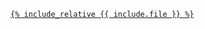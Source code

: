 <a markdown="block" href="{{include.file}}">

```{{ include.type }}
{% include_relative {{ include.file }} %}
```

</a>
